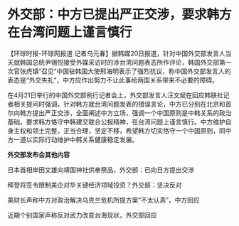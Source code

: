 # 外交部：中方已提出严正交涉，要求韩方在台湾问题上谨言慎行

【环球时报-环球网报道
记者乌元春】据韩媒20日报道，针对中国外交部发言人当天就韩国总统尹锡悦接受外媒采访时的涉台湾问题表态所作评论，韩国外交部第一次官张虎镇“召见”中国驻韩国大使邢海明表示了强烈抗议，称中国外交部发言人的表态是“外交失礼”，中方应作出努力不让此事给两国关系带来不必要的障碍。

在4月21日举行的中国外交部例行记者会上，外交部发言人汪文斌在回应韩联社记者相关提问时强调，针对韩方就台湾问题发表的错误言论，中方已分别在北京和首尔向韩方提出严正交涉，全面阐述中方立场，强调一个中国原则是中韩关系的政治基础，要求韩方恪守中韩建交联合公报精神，在台湾问题上谨言慎行。中方维护自身主权和领土完整，正当合理，坚定不移，希望韩方切实恪守一个中国原则，同中方一道以实际行动维护中韩关系健康稳定发展。

**外交部发布会其他内容**

日本首相岸田文雄向靖国神社供奉祭品，外交部：已向日方提出交涉

拜登将签令限制美企对华关键经济领域投资？外交部：坚决反对

美财长声称中方对政治解决乌克兰危机所提方案“不太认真”，中方回应

近期个别国家声称反对武力改变台海现状，外交部回应

